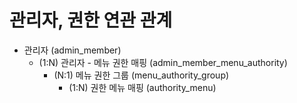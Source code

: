 # 관리자, 권한 연관 관계
- 관리자 (admin_member)
  - (1:N) 관리자 - 메뉴 권한 매핑 (admin_member_menu_authority)
    - (N:1) 메뉴 권한 그룹 (menu_authority_group)
      - (1:N) 권한 메뉴 매핑 (authority_menu)  
